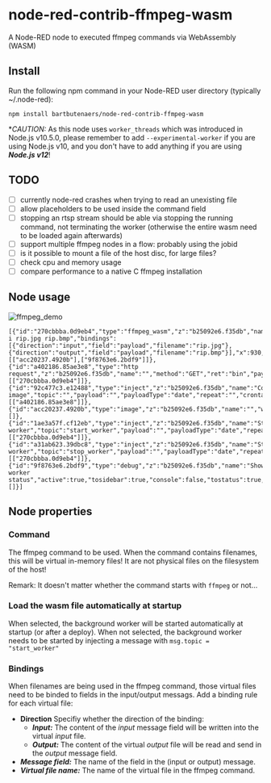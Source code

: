 # node-red-contrib-ffmpeg-wasm
A Node-RED node to executed ffmpeg commands via WebAssembly (WASM)

## Install
Run the following npm command in your Node-RED user directory (typically ~/.node-red):
```
npm install bartbutenaers/node-red-contrib-ffmpeg-wasm
```

**CAUTION:* As this node uses `worker_threads` which was introduced in Node.js v10.5.0, please remember to add `--experimental-worker` if you are using Node.js v10, and you don't have to add anything if you are using ***Node.js v12***!

## TODO
- [ ] currently node-red crashes when trying to read an unexisting file
- [ ] allow placeholders to be used inside the command field
- [ ] stopping an rtsp stream should be able via stopping the running command, not terminating the worker
      (otherwise the entire wasm need to be loaded again afterwards)
- [ ] support multiple ffmpeg nodes in a flow: probably using the jobid
- [ ] is it possible to mount a file of the host disc, for large files?
- [ ] check cpu and memory usage
- [ ] compare performance to a native C ffmpeg installation

## Node usage

![ffmpeg_demo](https://user-images.githubusercontent.com/14224149/77818234-233e9080-70d1-11ea-830c-b20236f9dda3.gif)
```
[{"id":"270cbbba.0d9eb4","type":"ffmpeg_wasm","z":"b25092e6.f35db","name":"","command":"-i rip.jpg rip.bmp","bindings":[{"direction":"input","field":"payload","filename":"rip.jpg"},{"direction":"output","field":"payload","filename":"rip.bmp"}],"x":930,"y":140,"wires":[["acc20237.4920b"],["9f8763e6.2bdf9"]]},{"id":"a402186.85ae3e8","type":"http request","z":"b25092e6.f35db","name":"","method":"GET","ret":"bin","paytoqs":false,"url":"https://upload.wikimedia.org/wikipedia/commons/e/e0/JPEG_example_JPG_RIP_050.jpg","tls":"","persist":false,"proxy":"","authType":"","x":750,"y":160,"wires":[["270cbbba.0d9eb4"]]},{"id":"92c477c3.e12488","type":"inject","z":"b25092e6.f35db","name":"Convert image","topic":"","payload":"","payloadType":"date","repeat":"","crontab":"","once":false,"onceDelay":0.1,"x":540,"y":160,"wires":[["a402186.85ae3e8"]]},{"id":"acc20237.4920b","type":"image","z":"b25092e6.f35db","name":"","width":160,"data":"payload","dataType":"msg","thumbnail":false,"active":true,"x":1160,"y":40,"wires":[]},{"id":"1ae3a57f.cf12eb","type":"inject","z":"b25092e6.f35db","name":"Start worker","topic":"start_worker","payload":"","payloadType":"date","repeat":"","crontab":"","once":false,"onceDelay":0.1,"x":750,"y":60,"wires":[["270cbbba.0d9eb4"]]},{"id":"a31ab623.39dbc8","type":"inject","z":"b25092e6.f35db","name":"Stop worker","topic":"stop_worker","payload":"","payloadType":"date","repeat":"","crontab":"","once":false,"onceDelay":0.1,"x":750,"y":100,"wires":[["270cbbba.0d9eb4"]]},{"id":"9f8763e6.2bdf9","type":"debug","z":"b25092e6.f35db","name":"Show worker status","active":true,"tosidebar":true,"console":false,"tostatus":true,"complete":"payload","targetType":"msg","x":1160,"y":240,"wires":[]}]
```

## Node properties

### Command

The ffmpeg command to be used.  When the command contains filenames, this will be virtual in-memory files!  It are not physical files on the filesystem of the host!

Remark: It doesn't matter whether the command starts with <code>ffmpeg</code> or not...

### Load the wasm file automatically at startup

When selected, the background worker will be started automatically at startup (or after a deploy). When not selected, the background worker needs to be started by injecting a message with ```msg.topic = "start_worker"```

### Bindings

When filenames are being used in the ffmpeg command, those virtual files need to be binded to fields in the input/output messags.  Add a binding rule for each virtual file:
+ **Direction** Specifiy whether the direction of the binding:
   + ***Input:*** The content of the *input* message field will be written into the virtual *input* file.
   + ***Output:*** The content of the virtual *output* file will be read and send in the *output* message field.     
+ ***Message field:*** The name of the field in the (input or output) message.
+ ***Virtual file name:*** The name of the virtual file in the ffmpeg command.
